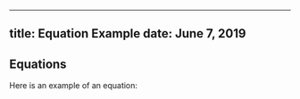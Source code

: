 -----
title:   Equation Example
date:  June 7, 2019
-----
## Equations

Here is an example of an equation:
